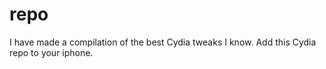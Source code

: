 # repo
I have made a compilation of the best Cydia tweaks I know.
Add this Cydia repo to your  iphone.

